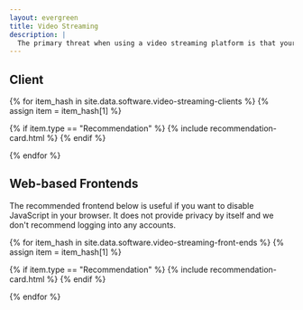 ```yaml
---
layout: evergreen
title: Video Streaming
description: |
  The primary threat when using a video streaming platform is that your streaming habits and subscription lists could be used to profile you. You should combine these tools with a [VPN](/providers/vpn/) or [Tor](https://www.torproject.org/) to make it harder to profile your usage.
---
```


## Client

{% for item_hash in site.data.software.video-streaming-clients %}
{% assign item = item_hash[1] %}

{% if item.type == "Recommendation" %}
{% include recommendation-card.html %}
{% endif %}

{% endfor %}

## Web-based Frontends

The recommended frontend below is useful if you want to disable JavaScript in your browser. It does not provide privacy by itself and we don't recommend logging into any accounts.

{% for item_hash in site.data.software.video-streaming-front-ends %}
{% assign item = item_hash[1] %}

{% if item.type == "Recommendation" %}
{% include recommendation-card.html %}
{% endif %}

{% endfor %}
